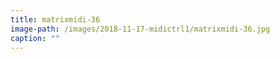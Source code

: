 ```yaml
---
title: matrixmidi-36
image-path: /images/2018-11-17-midictrl1/matrixmidi-36.jpg
caption: ""
---
```

